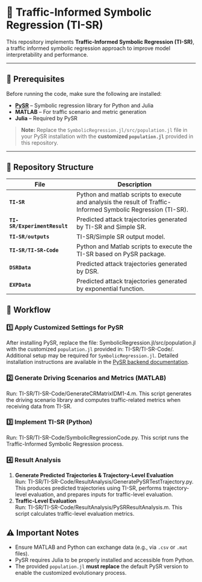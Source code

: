 # 🚦 Traffic-Informed Symbolic Regression (TI-SR)

This repository implements **Traffic-Informed Symbolic Regression (TI-SR)**, a traffic informed symbolic regression approach to improve model interpretability and performance.  

---

## 📌 Prerequisites

Before running the code, make sure the following are installed:

- **[PySR](https://github.com/MilesCranmer/PySR)** – Symbolic regression library for Python and Julia  
- **MATLAB** – For traffic scenario and metric generation  
- **Julia** – Required by PySR  

> **Note:** Replace the `SymbolicRegression.jl/src/population.jl` file in your PySR installation with the **customized `population.jl`** provided in this repository.

---

## 📂 Repository Structure

| File | Description |
|------|-------------|
| **`TI-SR`** | Python and matlab scripts to execute and analysis the result of Traffic-Informed Symbolic Regression (TI-SR). |
| **`TI-SR/ExperimentResult`** | Predicted attack trajectories generated by TI-SR and Simple SR. |
| **`TI-SR/outputs`** | TI-SR/Simple SR output model. |
| **`TI-SR/TI-SR-Code`** | Python and Matlab scripts to execute the TI-SR based on PySR package. |
| **`DSRData`** | Predicted attack trajectories generated by DSR. |
| **`EXPData`** | Predicted attack trajectories generated by exponential function. |

## 🔄 Workflow
### **1️⃣ Apply Customized Settings for PySR**  
After installing PySR, replace the file:  SymbolicRegression.jl/src/population.jl with the customized `population.jl` provided in: TI-SR/TI-SR-Code/.
Additional setup may be required for `SymbolicRegression.jl`. Detailed installation instructions are available in the [PySR backend documentation](https://ai.damtp.cam.ac.uk/pysr/backend/).

### **2️⃣ Generate Driving Scenarios and Metrics (MATLAB)**  
Run: TI-SR/TI-SR-Code/GenerateCRMatrixIDM1-4.m.
This script generates the driving scenario library and computes traffic-related metrics when receiving data from TI-SR.

### **3️⃣ Implement TI-SR (Python)**  
Run: TI-SR/TI-SR-Code/SymbolicRegressionCode.py.
This script runs the Traffic-Informed Symbolic Regression process.

### **4️⃣ Result Analysis**  
1. **Generate Predicted Trajectories & Trajectory-Level Evaluation**  
Run:  TI-SR/TI-SR-Code/ResultAnalysis/GeneratePySRTestTrajectory.py.
This produces predicted trajectories using TI-SR, performs trajectory-level evaluation, and prepares inputs for traffic-level evaluation.  
2. **Traffic-Level Evaluation**  
Run:  TI-SR/TI-SR-Code/ResultAnalysis/PySRResultAnalysis.m.
This script calculates traffic-level evaluation metrics.

## ⚠️ Important Notes
- Ensure MATLAB and Python can exchange data (e.g., via `.csv` or `.mat` files).  
- PySR requires Julia to be properly installed and accessible from Python.  
- The provided `population.jl` **must replace** the default PySR version to enable the customized evolutionary process.  
